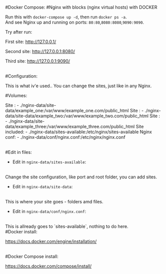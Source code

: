 #Docker Compose: 
#Nginx with blocks (nginx virtual hosts) with DOCKER

Run this with `docker-compose up -d`, then run `docker ps -a`.<br /> 
And see Nginx up and running on ports: `80:80`,`8080:8080`,`9090:9090`.



Try after run:

First site:
http://127.0.0.1/

Second site:
http://127.0.0.1:8080/

Third site:
http://127.0.0.1:9090/

<br />
#Configuration:

This is what iv'e used..
You can change the sites, just like in any Nginx.

#Volumes:

Site :          - ./nginx-data/site-data/example_one:/var/www/example_one.com/public_html
Site :          - ./nginx-data/site-data/example_two:/var/www/example_two.com/public_html
Site :          - ./nginx-data/site-data/example_three:/var/www/example_three.com/public_html
Site included:  - ./nginx-data/sites-available:/etc/nginx/sites-available
Nginx conf:     - ./nginx-data/conf/nginx.conf:/etc/nginx/nginx.conf




<br />
#Edit in files:

* Edit in `nginx-data/sites-available`:
<br />
Change the site configuration, like port and root folder, you can add sites.

* Edit in `nginx-data/site-data`:
<br />
This is where your site goes - folders amd files.

* Edit in `nginx-data/conf/nginx.conf`:
<br />
This is allready goes to `sites-available`, nothing to do here.

<br />
#Docker install:

https://docs.docker.com/engine/installation/

<br />
#Docker Compose install:

https://docs.docker.com/compose/install/
